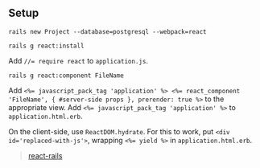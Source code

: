 ## Setup

`rails new Project --database=postgresql --webpack=react`

`rails g react:install`

Add `//= require react` to `application.js`.

`rails g react:component FileName`

Add `<%= javascript_pack_tag 'application' %>
<%= react_component 'FileName', { #server-side props
}, prerender: true %>` to the appropriate view.
Add `<%= javascript_pack_tag 'application' %>` to `application.html.erb`.

On the client-side, use `ReactDOM.hydrate`. For this to work, put `<div id='replaced-with-js'>`, wrapping `<%= yield %>` in `application.html.erb`.

> [react-rails](https://github.com/reactjs/react-rails)
